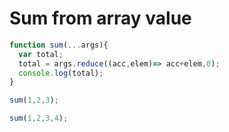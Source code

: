 # Sum from array value
```javascript
function sum(...args){
  var total;
  total = args.reduce((acc,elem)=> acc+elem,0);
  console.log(total);
}

sum(1,2,3);

sum(1,2,3,4);
```
